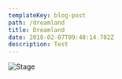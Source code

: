 ```yaml
---
templateKey: blog-post
path: /dreamland
title: Dreamland
date: 2018-02-07T09:48:14.702Z
description: Test
---
```

![Stage](/img/20248200_808701689299907_7147096190269241230_o.jpg)

<Youtube id="4OLfAFkL8EY"></Youtube>
